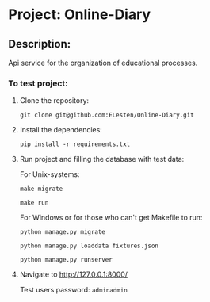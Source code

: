 # Project: Online-Diary
## Description:
Api service for the organization of educational processes.
### To test project:

1. Clone the repository:

   `git clone git@github.com:ELesten/Online-Diary.git`

2. Install the dependencies:

   `pip install -r requirements.txt`

3. Run project and filling the database with test data:

   For Unix-systems:
   
   `make migrate`
   
   `make run`
   
   For Windows or for those who can't get Makefile to run:
    
    `python manage.py migrate`
    
    `python manage.py loaddata fixtures.json`
    
    `python manage.py runserver`
    
4. Navigate to http://127.0.0.1:8000/

    Test users password: `adminadmin`
